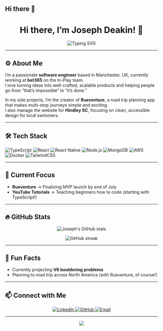## Hi there 👋

<h1 align="center">Hi there, I’m Joseph Deakin! 👋</h1>

<p align="center">
  <img src="https://readme-typing-svg.herokuapp.com?font=Fira+Code&size=24&duration=3000&pause=1000&center=true&vCenter=true&width=435&lines=Software+Engineer;Creator+of+Rueventure;Lover+of+clean+code" alt="Typing SVG" />
</p>

---

## ⚙️ About Me

I’m a passionate **software engineer** based in Manchester, UK, currently working at **bet365** on the In-Play team.  
I love turning ideas into well-crafted, scalable products and helping people go from “that’s impossible” to “it’s done.”

In my side projects, I’m the creator of **Rueventure**, a road trip planning app that makes multi-stop journeys simple and exciting.  
I also manage the website for **Hindley SC**, focusing on clean, accessible design for local swimmers.

---

## 🛠️ Tech Stack

![TypeScript](https://img.shields.io/badge/TypeScript-007ACC?style=for-the-badge&logo=typescript&logoColor=white)
![React](https://img.shields.io/badge/React-20232A?style=for-the-badge&logo=react&logoColor=61DAFB)
![React Native](https://img.shields.io/badge/React_Native-20232A?style=for-the-badge&logo=react&logoColor=61DAFB)
![Node.js](https://img.shields.io/badge/Node.js-339933?style=for-the-badge&logo=node.js&logoColor=white)
![MongoDB](https://img.shields.io/badge/MongoDB-4EA94B?style=for-the-badge&logo=mongodb&logoColor=white)
![AWS](https://img.shields.io/badge/AWS-232F3E?style=for-the-badge&logo=amazon-aws&logoColor=white)
![Docker](https://img.shields.io/badge/Docker-2496ED?style=for-the-badge&logo=docker&logoColor=white)
![TailwindCSS](https://img.shields.io/badge/Tailwind_CSS-38B2AC?style=for-the-badge&logo=tailwind-css&logoColor=white)

---

## 🚀 Current Focus

- **Rueventure** → Finalizing MVP launch by end of July 
- **YouTube Tutorials** → Teaching beginners how to code (starting with TypeScript!)  

---

## 🔥 GitHub Stats

<p align="center">
  <img src="https://github-readme-stats.vercel.app/api?username=josephdeakin&show_icons=true&theme=radical" alt="Joseph's GitHub stats" />
</p>

<p align="center">
  <img src="https://github-readme-streak-stats.herokuapp.com?user=josephdeakin&theme=radical&date_format=M%20j%5B%2C%20Y%5D" alt="GitHub streak" />
</p>

---

## 🧗 Fun Facts

- Currently projecting **V6 bouldering problems**  
- Planning to road trip across North America (with Rueventure, of course!)  

---

## 📫 Connect with Me

<p align="center">
  <a href="https://www.linkedin.com/in/joseph-deakin">
    <img src="https://img.shields.io/badge/LinkedIn-blue?style=for-the-badge&logo=linkedin&logoColor=white" alt="LinkedIn" />
  </a>
  <a href="https://github.com/josephdeakin">
    <img src="https://img.shields.io/badge/GitHub-100000?style=for-the-badge&logo=github&logoColor=white" alt="GitHub" />
  </a>
  <a href="mailto:josephadeakin@gmail.com">
    <img src="https://img.shields.io/badge/Email-D14836?style=for-the-badge&logo=gmail&logoColor=white" alt="Email" />
  </a>
</p>

---

<p align="center">
  <img src="https://capsule-render.vercel.app/api?type=waving&color=gradient&height=100&section=footer"/>
</p>



<!--
**josephdeakin/josephdeakin** is a ✨ _special_ ✨ repository because its `README.md` (this file) appears on your GitHub profile.

Here are some ideas to get you started:

- 🔭 I’m currently working on ...
- 🌱 I’m currently learning ...
- 👯 I’m looking to collaborate on ...
- 🤔 I’m looking for help with ...
- 💬 Ask me about ...
- 📫 How to reach me: ...
- 😄 Pronouns: ...
- ⚡ Fun fact: ...
-->
